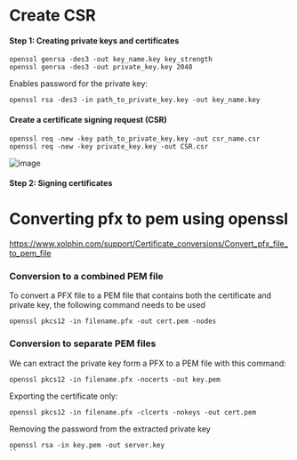 

# Create CSR

 ####  Step 1: Creating private keys and certificates
```
openssl genrsa -des3 -out key_name.key key_strength
openssl genrsa -des3 -out private_key.key 2048
```
Enables password for the private key:
```
openssl rsa -des3 -in path_to_private_key.key -out key_name.key
```

 ####  Create a certificate signing request (CSR)
```
openssl req -new -key path_to_private_key.key -out csr_name.csr
openssl req -new -key private_key.key -out CSR.csr
```
![image](https://github.com/rezaabedi1365/LinuxConfigFile/assets/117336743/b3393492-ef01-4307-9385-1b01f2a643a8)

 ####  Step 2: Signing certificates


# Converting pfx to pem using openssl
https://www.xolphin.com/support/Certificate_conversions/Convert_pfx_file_to_pem_file
### Conversion to a combined PEM file
To convert a PFX file to a PEM file that contains both the certificate and private key, the following command needs to be used
```
openssl pkcs12 -in filename.pfx -out cert.pem -nodes 
```
### Conversion to separate PEM files
We can extract the private key form a PFX to a PEM file with this command:
```
openssl pkcs12 -in filename.pfx -nocerts -out key.pem
```
Exporting the certificate only:
```
openssl pkcs12 -in filename.pfx -clcerts -nokeys -out cert.pem 
```

Removing the password from the extracted private key
```
openssl rsa -in key.pem -out server.key 
``
